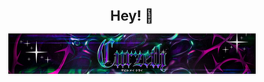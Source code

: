 <div align="center">
<h1 align="center">Hey! 👋</h1>
</div>
<img src="https://raw.githubusercontent.com/Curzeth/Curzeth/main/Banner.jpg">
